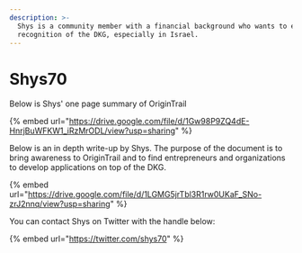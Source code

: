 ```yaml
---
description: >-
  Shys is a community member with a financial background who wants to expand the
  recognition of the DKG, especially in Israel.
---
```


# Shys70

Below is Shys' one page summary of OriginTrail

{% embed url="https://drive.google.com/file/d/1Gw98P9ZQ4dE-HnrjBuWFKW1_iRzMrODL/view?usp=sharing" %}

Below is an in depth write-up by Shys. The purpose of the document is to bring awareness to OriginTrail and to find entrepreneurs and organizations to develop applications on top of the DKG.&#x20;

{% embed url="https://drive.google.com/file/d/1LGMG5jrTbl3R1rw0UKaF_SNo-zrJ2nnq/view?usp=sharing" %}

You can contact Shys on Twitter with the handle below:

{% embed url="https://twitter.com/shys70" %}

